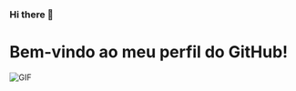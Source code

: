 ### Hi there 👋

<!--
**MateusViotto/MateusViotto** is a ✨ _special_ ✨ repository because its `README.md` (this file) appears on your GitHub profile.

Here are some ideas to get you started:

- 🔭 I’m currently working on ...
- 🌱 I’m currently learning ...
- 👯 I’m looking to collaborate on ...
- 🤔 I’m looking for help with ...
- 💬 Ask me about ...
- 📫 How to reach me: ...
- 😄 Pronouns: ...
- ⚡ Fun fact: ...
-->
# Bem-vindo ao meu perfil do GitHub!

![GIF]([https://media.giphy.com/media/xUPGcgtTOf5yFwV2FO/giphy.gif](https://media.giphy.com/media/aNqEFrYVnsS52/giphy.gif))


